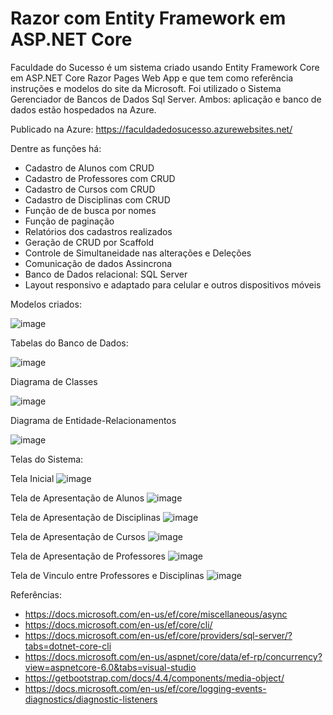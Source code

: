 # Razor com Entity Framework em ASP.NET Core 

Faculdade do Sucesso é um sistema criado usando Entity Framework Core em ASP.NET Core Razor Pages Web App e que tem como referência instruções e modelos do site da Microsoft. Foi utilizado o Sistema Gerenciador de Bancos de Dados Sql Server. Ambos: aplicação e banco de dados estão hospedados na Azure.

Publicado na Azure:
https://faculdadedosucesso.azurewebsites.net/

Dentre as funções há:
 - Cadastro de Alunos com CRUD
 - Cadastro de Professores com CRUD
 - Cadastro de Cursos com CRUD
 - Cadastro de Disciplinas com CRUD
 - Função de de busca por nomes
 - Função de paginação
 - Relatórios dos cadastros realizados
 - Geração de CRUD por Scaffold
 - Controle de Simultaneidade nas alterações e Deleções
 - Comunicação de dados Assincrona
 - Banco de Dados relacional: SQL Server
 - Layout responsivo e adaptado para celular e outros dispositivos móveis

Modelos criados:

![image](https://user-images.githubusercontent.com/9114023/188198368-d839261f-35c5-4d7d-b2b8-2361aceff880.png)

Tabelas do Banco de Dados:

![image](https://user-images.githubusercontent.com/9114023/188198601-97612969-85af-4627-b48d-63674e1d29a4.png)

Diagrama de Classes

![image](https://user-images.githubusercontent.com/9114023/188274356-9987c91d-e1ce-497f-93f2-a29554d25e64.png)

Diagrama de Entidade-Relacionamentos

![image](https://user-images.githubusercontent.com/9114023/188274400-b1a65d7b-4fb9-43f2-85fd-6a0380872dfe.png)

Telas do Sistema:

Tela Inicial
![image](https://user-images.githubusercontent.com/9114023/189487719-1ada7225-e783-4f18-8666-3208d1d0fc3f.png)

Tela de Apresentação de Alunos
![image](https://user-images.githubusercontent.com/9114023/189487737-3b2ce971-f7c8-49a6-9fc0-80f7ac1a40f5.png)

Tela de Apresentação de Disciplinas
![image](https://user-images.githubusercontent.com/9114023/189488061-b41c278e-c651-4403-aa29-61720f311485.png)

Tela de Apresentação de Cursos
![image](https://user-images.githubusercontent.com/9114023/189488106-1b113e7a-9d24-4b19-9d73-1e8ffc7b72b9.png)

Tela de Apresentação de Professores
![image](https://user-images.githubusercontent.com/9114023/189488127-207bdab4-8dcf-4594-a1e7-6f13604b102d.png)

Tela de Vinculo entre Professores e Disciplinas
![image](https://user-images.githubusercontent.com/9114023/189488149-e27adbc9-b513-4da6-b4cc-49e217806725.png)



Referências:
 - https://docs.microsoft.com/en-us/ef/core/miscellaneous/async
 - https://docs.microsoft.com/en-us/ef/core/cli/
 - https://docs.microsoft.com/en-us/ef/core/providers/sql-server/?tabs=dotnet-core-cli
 - https://docs.microsoft.com/en-us/aspnet/core/data/ef-rp/concurrency?view=aspnetcore-6.0&tabs=visual-studio
 - https://getbootstrap.com/docs/4.4/components/media-object/
 - https://docs.microsoft.com/en-us/ef/core/logging-events-diagnostics/diagnostic-listeners

